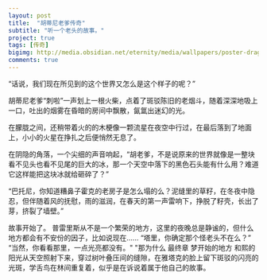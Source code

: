 ```yaml
---
layout: post
title:  "胡蒂尼老爹传奇"
subtitle: "听一个老头的故事。"
project: true
tags: [传奇]
bigimg: http://media.obsidian.net/eternity/media/wallpapers/poster-dragon/Wallpaper_PosterDragonAlt_2560x1600.jpg
comments: true
---
```

“话说，我们现在所见到的这个世界又怎么是这个样子的呢？”

胡蒂尼老爹“刺啦”一声划上一根火柴，点着了斑驳陈旧的老烟斗，随着深深地吸上一口，吐出的烟雾在昏暗的房间中飘散，氤氲出迷幻的光。

在朦胧之间，还稍带着火的的木梗像一颗流星在夜空中行过，在最后落到了地面上，小小的火星在挣扎之后便悄然无息了。

在阴隐的角落，一个尖细的声音响起，“胡老爹，不是说原来的世界就像是一整块看不见头也看不见尾的巨大的冰，那一个天空中落下的黑色石头能有什么用？难道它这样能把这块冰就给砸碎了？”

“巴托尼，你知道糟鼻子霍克的老房子是怎么塌的么？泥缝里的草籽，在冬夜中隐忍，但伴随着风的抚慰，雨的滋润，在春天的第一声雷响下，挣脱了籽壳，长出了芽，挤裂了墙壁。”



故事开始了。
普雷里斯从不是一个繁荣的地方，这里的夜晚总是静谧的，但什么地方都会有不安份的因子，比如说现在......
“塔里，你确定那个怪老头不在么？”
“当然，你看看那里，一点光亮都没有。"
"那为什么
最终章 梦开始的地方
和熙的阳光从天空照射下来，穿过树叶叠压间的缝隙，在雅塔克的脸上留下斑驳的闪亮的光斑，学舌鸟在林间重复着，似乎是在诉说着属于他自己的故事。